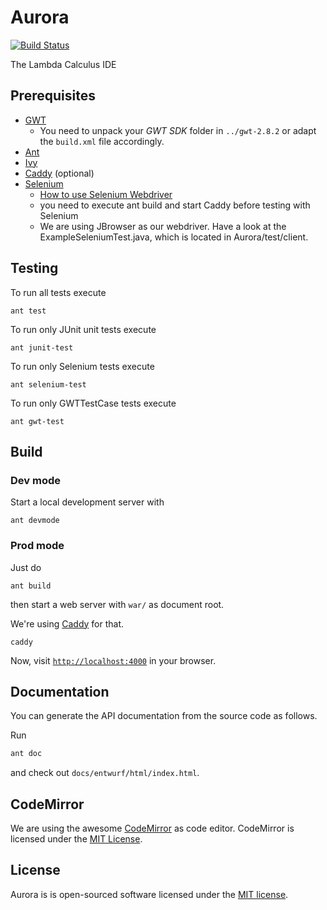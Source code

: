 # Aurora

[![Build Status](https://travis-ci.org/auroraide/aurora.svg?branch=master)](https://travis-ci.org/auroraide/aurora)

The Lambda Calculus IDE

## Prerequisites

- [GWT](http://www.gwtproject.org)
    - You need to unpack your _GWT SDK_ folder in `../gwt-2.8.2` or adapt the `build.xml` file accordingly.
- [Ant](http://ant.apache.org)
- [Ivy](http://ant.apache.org/ivy)
- [Caddy](https://caddyserver.com) (optional)
- [Selenium](https://www.seleniumhq.org)
    - [How to use Selenium Webdriver](https://www.seleniumhq.org/docs/03_webdriver.jsp)
    - you need to execute ant build and start Caddy before testing with Selenium
    - We are using JBrowser as our webdriver. Have a look at the ExampleSeleniumTest.java, which is located in
      Aurora/test/client.

 ## Testing

To run all tests execute

```
ant test  
```
To run only JUnit unit tests execute

```
ant junit-test
```

To run only Selenium tests execute

```
ant selenium-test
```

To run only GWTTestCase tests execute

```
ant gwt-test
```

## Build

### Dev mode

Start a local development server with

```
ant devmode
```

### Prod mode

Just do

```
ant build
```

then start a web server with `war/` as document root.

We're using [Caddy](https://caddyserver.com) for that.

```
caddy
```

Now, visit [`http://localhost:4000`](http://localhost:4000) in your browser.



## Documentation

You can generate the API documentation from the source code as follows.

Run

```bash
ant doc
```

and check out `docs/entwurf/html/index.html`.



## CodeMirror

We are using the awesome [CodeMirror](https://github.com/codemirror/CodeMirror) as code editor.
CodeMirror is licensed under the [MIT License](war/codemirror/LICENSE).

## License

Aurora is is open-sourced software licensed under the [MIT license](LICENSE).
